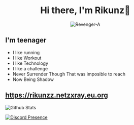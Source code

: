<h1 align="center">Hi there, I'm Rikunz👋</h1>
<p align="center"><img src="https://komarev.com/ghpvc/?username=Rikunz&label=Profile%20views&color=1ea97f&style=flat" alt="Revenger-A" /></p>

## I'm teenager

- I like running
- I like Workout
- I like Technology
- I like a challenge
- Never Surrender Though That was imposible to reach
- Now Being Shadow

## https://rikunzz.netzxray.eu.org

![Github Stats](https://github-readme-stats.vercel.app/api?username=Rikunz&theme=tokyonight)

[![Discord Presence](https://lanyard.cnrad.dev/api/430729478151602183)](https://discord.com/users/430729478151602183)

